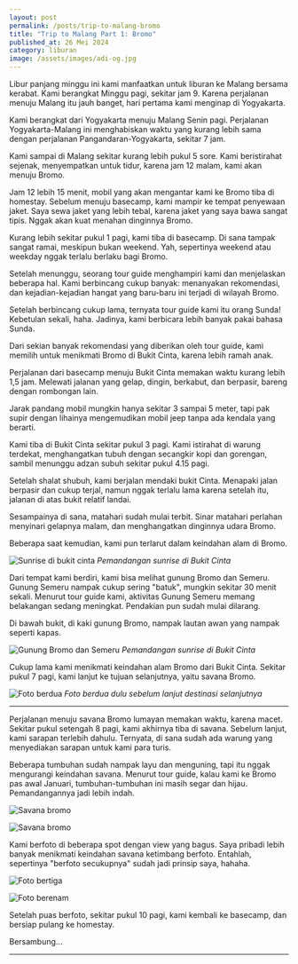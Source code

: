 ```yaml
---
layout: post
permalink: /posts/trip-to-malang-bromo
title: "Trip to Malang Part 1: Bromo"
published_at: 26 Mei 2024
category: liburan
image: /assets/images/adi-og.jpg
---
```


Libur panjang minggu ini kami manfaatkan untuk liburan ke Malang bersama kerabat. Kami berangkat Minggu pagi, sekitar jam 9. Karena perjalanan menuju Malang itu jauh banget, hari pertama kami menginap di Yogyakarta.

Kami berangkat dari Yogyakarta menuju Malang Senin pagi. Perjalanan Yogyakarta-Malang ini menghabiskan waktu yang kurang lebih sama dengan perjalanan Pangandaran-Yogyakarta, sekitar 7 jam.

Kami sampai di Malang sekitar kurang lebih pukul 5 sore. Kami beristirahat sejenak, menyempatkan untuk tidur, karena jam 12 malam, kami akan menuju Bromo.
<!--more-->
Jam 12 lebih 15 menit, mobil yang akan mengantar kami ke Bromo tiba di homestay. Sebelum menuju basecamp, kami mampir ke tempat penyewaan jaket. Saya sewa jaket yang lebih tebal, karena jaket yang saya bawa sangat tipis. Nggak akan kuat menahan dinginnya Bromo.

Kurang lebih sekitar pukul 1 pagi, kami tiba di basecamp. Di sana tampak sangat ramai, meskipun bukan weekend. Yah, sepertinya weekend atau weekday nggak terlalu berlaku bagi Bromo.

Setelah menunggu, seorang tour guide menghampiri kami dan menjelaskan beberapa hal. Kami berbincang cukup banyak: menanyakan rekomendasi, dan kejadian-kejadian hangat yang baru-baru ini terjadi di wilayah Bromo.

Setelah berbincang cukup lama, ternyata tour guide kami itu orang Sunda! Kebetulan sekali, haha. Jadinya, kami berbicara lebih banyak pakai bahasa Sunda.

Dari sekian banyak rekomendasi yang diberikan oleh tour guide, kami memilih untuk menikmati Bromo di Bukit Cinta, karena lebih ramah anak.

Perjalanan dari basecamp menuju Bukit Cinta memakan waktu kurang lebih 1,5 jam. Melewati jalanan yang gelap, dingin, berkabut, dan berpasir, bareng dengan rombongan lain.

Jarak pandang mobil mungkin hanya sekitar 3 sampai 5 meter, tapi pak supir dengan lihainya mengemudikan mobil jeep tanpa ada kendala yang berarti.

Kami tiba di Bukit Cinta sekitar pukul 3 pagi. Kami istirahat di warung terdekat, menghangatkan tubuh dengan secangkir kopi dan gorengan, sambil menunggu adzan subuh sekitar pukul 4.15 pagi.

Setelah shalat shubuh, kami berjalan mendaki bukit Cinta. Menapaki jalan berpasir dan cukup terjal, namun nggak terlalu lama karena setelah itu, jalanan di atas bukit relatif landai.

Sesampainya di sana, matahari sudah mulai terbit. Sinar matahari perlahan menyinari gelapnya malam, dan menghangatkan dinginnya udara Bromo.

Beberapa saat kemudian, kami pun terlarut dalam keindahan alam di Bromo.

![Sunrise di bukit cinta](/assets/images/2024/05/bukit-cinta-2.jpeg)
*Pemandangan sunrise di Bukit Cinta*

Dari tempat kami berdiri, kami bisa melihat gunung Bromo dan Semeru. Gunung Semeru nampak cukup sering "batuk", mungkin sekitar 30 menit sekali. Menurut tour guide kami, aktivitas Gunung Semeru memang belakangan sedang meningkat. Pendakian pun sudah mulai dilarang.

Di bawah bukit, di kaki gunung Bromo, nampak lautan awan yang nampak seperti kapas.

![Gunung Bromo dan Semeru](/assets/images/2024/05/bukit-cinta-1.jpeg)
*Pemandangan sunrise di Bukit Cinta*

Cukup lama kami menikmati keindahan alam Bromo dari Bukit Cinta. Sekitar pukul 7 pagi, kami lanjut ke tujuan selanjutnya, yaitu savana Bromo.

![Foto berdua](/assets/images/2024/05/bukit-cinta-3.jpeg)
*Foto berdua dulu sebelum lanjut destinasi selanjutnya*

***

Perjalanan menuju savana Bromo lumayan memakan waktu, karena macet. Sekitar pukul setengah 8 pagi, kami akhirnya tiba di savana. Sebelum lanjut, kami sarapan terlebih dahulu. Ternyata, di sana sudah ada warung yang menyediakan sarapan untuk kami para turis.

Beberapa tumbuhan sudah nampak layu dan menguning, tapi itu nggak mengurangi keindahan savana. Menurut tour guide, kalau kami ke Bromo pas awal Januari, tumbuhan-tumbuhan ini masih segar dan hijau. Pemandangannya jadi lebih indah.


![Savana bromo](/assets/images/2024/05/savana-bromo-1.jpeg)

![Savana bromo](/assets/images/2024/05/savana-bromo-2.jpeg)

Kami berfoto di beberapa spot dengan view yang bagus. Saya pribadi lebih banyak menikmati keindahan savana ketimbang berfoto. Entahlah, sepertinya "berfoto secukupnya" sudah jadi prinsip saya, hahaha.

![Foto bertiga](/assets/images/2024/05/savana-bromo-4.jpeg)

![Foto berenam](/assets/images/2024/05/savana-bromo-3.jpeg)

Setelah puas berfoto, sekitar pukul 10 pagi, kami kembali ke basecamp, dan bersiap pulang ke homestay.

Bersambung...

***

